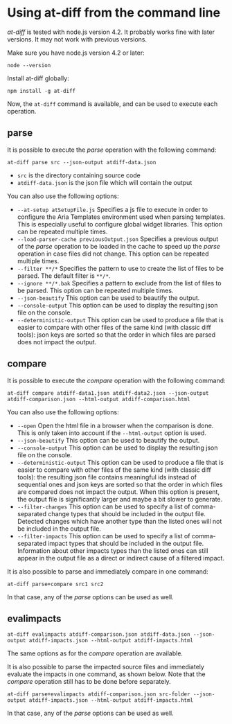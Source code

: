 # Using at-diff from the command line

*at-diff* is tested with node.js version 4.2. It probably works fine with later versions. It may not work with previous versions.

Make sure you have node.js version 4.2 or later:

```
node --version
```

Install at-diff globally:

```
npm install -g at-diff
```

Now, the `at-diff` command is available, and can be used to execute each operation.

## parse

It is possible to execute the *parse* operation with the following command:

```
at-diff parse src --json-output atdiff-data.json
```

* `src` is the directory containing source code
* `atdiff-data.json` is the json file which will contain the output

You can also use the following options:

* `--at-setup atSetupFile.js` Specifies a js file to execute in order to configure the Aria Templates environment used when parsing templates. This is especially useful to configure global widget libraries. This option can be repeated multiple times.
* `--load-parser-cache previousOutput.json` Specifies a previous output of the *parse* operation to be loaded in the cache to speed up the *parse* operation in case files did not change. This option can be repeated multiple times.
* `--filter **/*` Specifies the pattern to use to create the list of files to be parsed. The default filter is `**/*`.
* `--ignore **/*.bak` Specifies a pattern to exclude from the list of files to be parsed. This option can be repeated multiple times.
* `--json-beautify` This option can be used to beautify the output.
* `--console-output` This option can be used to display the resulting json file on the console.
* `--deterministic-output` This option can be used to produce a file that is easier to compare with other files of the same kind (with classic diff tools): json keys are sorted so that the order in which files are parsed does not impact the output.

## compare

It is possible to execute the *compare* operation with the following command:

```
at-diff compare atdiff-data1.json atdiff-data2.json --json-output atdiff-comparison.json --html-output atdiff-comparison.html
```

You can also use the following options:

* `--open` Open the html file in a browser when the comparison is done. This is only taken into account if the `--html-output` option is used.
* `--json-beautify` This option can be used to beautify the output.
* `--console-output` This option can be used to display the resulting json file on the console.
* `--deterministic-output` This option can be used to produce a file that is easier to compare with other files of the same kind (with classic diff tools): the resulting json file contains meaningful ids instead of sequential ones and json keys are sorted so that the order in which files are compared does not impact the output. When this option is present, the output file is significantly larger and maybe a bit slower to generate.
* `--filter-changes` This option can be used to specify a list of comma-separated change types that should be included in the output file. Detected changes which have another type than the listed ones will not be included in the output file.
* `--filter-impacts` This option can be used to specify a list of comma-separated impact types that should be included in the output file. Information about other impacts types than the listed ones can still appear in the output file as a direct or indirect cause of a filtered impact.

It is also possible to parse and immediately compare in one command:

```
at-diff parse+compare src1 src2
```

In that case, any of the *parse* options can be used as well.

## evalimpacts

```
at-diff evalimpacts atdiff-comparison.json atdiff-data.json --json-output atdiff-impacts.json --html-output atdiff-impacts.html
```

The same options as for the *compare* operation are available.

It is also possible to parse the impacted source files and immediately evaluate the impacts in one command, as shown below. Note that the *compare* operation still has to be done before separately.

```
at-diff parse+evalimpacts atdiff-comparison.json src-folder --json-output atdiff-impacts.json --html-output atdiff-impacts.html
```

In that case, any of the *parse* options can be used as well.
